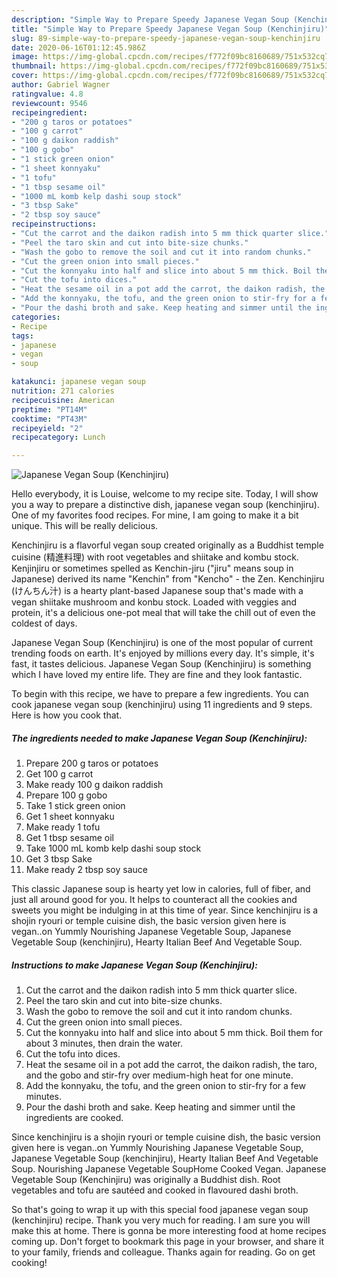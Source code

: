 ```yaml
---
description: "Simple Way to Prepare Speedy Japanese Vegan Soup (Kenchinjiru)"
title: "Simple Way to Prepare Speedy Japanese Vegan Soup (Kenchinjiru)"
slug: 89-simple-way-to-prepare-speedy-japanese-vegan-soup-kenchinjiru
date: 2020-06-16T01:12:45.986Z
image: https://img-global.cpcdn.com/recipes/f772f09bc8160689/751x532cq70/japanese-vegan-soup-kenchinjiru-recipe-main-photo.jpg
thumbnail: https://img-global.cpcdn.com/recipes/f772f09bc8160689/751x532cq70/japanese-vegan-soup-kenchinjiru-recipe-main-photo.jpg
cover: https://img-global.cpcdn.com/recipes/f772f09bc8160689/751x532cq70/japanese-vegan-soup-kenchinjiru-recipe-main-photo.jpg
author: Gabriel Wagner
ratingvalue: 4.8
reviewcount: 9546
recipeingredient:
- "200 g taros or potatoes"
- "100 g carrot"
- "100 g daikon raddish"
- "100 g gobo"
- "1 stick green onion"
- "1 sheet konnyaku"
- "1 tofu"
- "1 tbsp sesame oil"
- "1000 mL komb kelp dashi soup stock"
- "3 tbsp Sake"
- "2 tbsp soy sauce"
recipeinstructions:
- "Cut the carrot and the daikon radish into 5 mm thick quarter slice."
- "Peel the taro skin and cut into bite-size chunks."
- "Wash the gobo to remove the soil and cut it into random chunks."
- "Cut the green onion into small pieces."
- "Cut the konnyaku into half and slice into about 5 mm thick. Boil them for about 3 minutes, then drain the water."
- "Cut the tofu into dices."
- "Heat the sesame oil in a pot add the carrot, the daikon radish, the taro, and the gobo and stir-fry over medium-high heat for one minute."
- "Add the konnyaku, the tofu, and the green onion to stir-fry for a few minutes."
- "Pour the dashi broth and sake. Keep heating and simmer until the ingredients are cooked."
categories:
- Recipe
tags:
- japanese
- vegan
- soup

katakunci: japanese vegan soup 
nutrition: 271 calories
recipecuisine: American
preptime: "PT14M"
cooktime: "PT43M"
recipeyield: "2"
recipecategory: Lunch

---
```



![Japanese Vegan Soup (Kenchinjiru)](https://img-global.cpcdn.com/recipes/f772f09bc8160689/751x532cq70/japanese-vegan-soup-kenchinjiru-recipe-main-photo.jpg)

Hello everybody, it is Louise, welcome to my recipe site. Today, I will show you a way to prepare a distinctive dish, japanese vegan soup (kenchinjiru). One of my favorites food recipes. For mine, I am going to make it a bit unique. This will be really delicious.

Kenchinjiru is a flavorful vegan soup created originally as a Buddhist temple cuisine (精進料理) with root vegetables and shiitake and kombu stock. Kenjinjiru or sometimes spelled as Kenchin-jiru (&#34;jiru&#34; means soup in Japanese) derived its name &#34;Kenchin&#34; from &#34;Kencho&#34; - the Zen. Kenchinjiru (けんちん汁) is a hearty plant-based Japanese soup that&#39;s made with a vegan shiitake mushroom and konbu stock. Loaded with veggies and protein, it&#39;s a delicious one-pot meal that will take the chill out of even the coldest of days.

Japanese Vegan Soup (Kenchinjiru) is one of the most popular of current trending foods on earth. It's enjoyed by millions every day. It's simple, it's fast, it tastes delicious. Japanese Vegan Soup (Kenchinjiru) is something which I have loved my entire life. They are fine and they look fantastic.


To begin with this recipe, we have to prepare a few ingredients. You can cook japanese vegan soup (kenchinjiru) using 11 ingredients and 9 steps. Here is how you cook that.

<!--inarticleads1-->

##### The ingredients needed to make Japanese Vegan Soup (Kenchinjiru):

1. Prepare 200 g taros or potatoes
1. Get 100 g carrot
1. Make ready 100 g daikon raddish
1. Prepare 100 g gobo
1. Take 1 stick green onion
1. Get 1 sheet konnyaku
1. Make ready 1 tofu
1. Get 1 tbsp sesame oil
1. Take 1000 mL komb kelp dashi soup stock
1. Get 3 tbsp Sake
1. Make ready 2 tbsp soy sauce


This classic Japanese soup is hearty yet low in calories, full of fiber, and just all around good for you. It helps to counteract all the cookies and sweets you might be indulging in at this time of year. Since kenchinjiru is a shojin ryouri or temple cuisine dish, the basic version given here is vegan..on Yummly Nourishing Japanese Vegetable Soup, Japanese Vegetable Soup (kenchinjiru), Hearty Italian Beef And Vegetable Soup. 

<!--inarticleads2-->

##### Instructions to make Japanese Vegan Soup (Kenchinjiru):

1. Cut the carrot and the daikon radish into 5 mm thick quarter slice.
1. Peel the taro skin and cut into bite-size chunks.
1. Wash the gobo to remove the soil and cut it into random chunks.
1. Cut the green onion into small pieces.
1. Cut the konnyaku into half and slice into about 5 mm thick. Boil them for about 3 minutes, then drain the water.
1. Cut the tofu into dices.
1. Heat the sesame oil in a pot add the carrot, the daikon radish, the taro, and the gobo and stir-fry over medium-high heat for one minute.
1. Add the konnyaku, the tofu, and the green onion to stir-fry for a few minutes.
1. Pour the dashi broth and sake. Keep heating and simmer until the ingredients are cooked.


Since kenchinjiru is a shojin ryouri or temple cuisine dish, the basic version given here is vegan..on Yummly Nourishing Japanese Vegetable Soup, Japanese Vegetable Soup (kenchinjiru), Hearty Italian Beef And Vegetable Soup. Nourishing Japanese Vegetable SoupHome Cooked Vegan. Japanese Vegetable Soup (Kenchinjiru) was originally a Buddhist dish. Root vegetables and tofu are sautéed and cooked in flavoured dashi broth. 

So that's going to wrap it up with this special food japanese vegan soup (kenchinjiru) recipe. Thank you very much for reading. I am sure you will make this at home. There is gonna be more interesting food at home recipes coming up. Don't forget to bookmark this page in your browser, and share it to your family, friends and colleague. Thanks again for reading. Go on get cooking!
